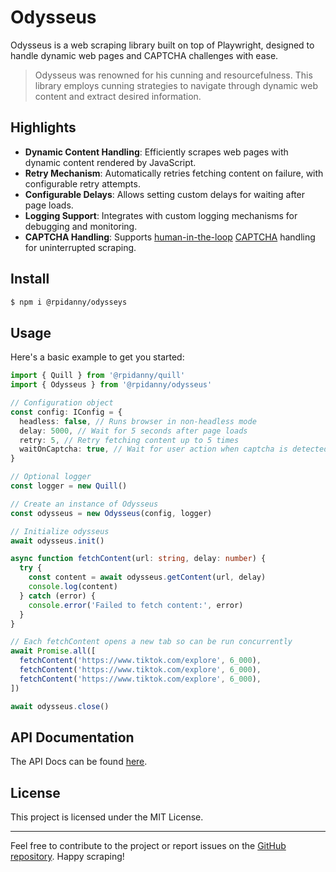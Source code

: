 # Odysseus

Odysseus is a web scraping library built on top of Playwright, designed to handle dynamic web pages and CAPTCHA challenges with ease.

> Odysseus was renowned for his cunning and resourcefulness. This library employs cunning strategies to navigate through dynamic web content and extract desired information.

## Highlights

- **Dynamic Content Handling**: Efficiently scrapes web pages with dynamic content rendered by JavaScript.
- **Retry Mechanism**: Automatically retries fetching content on failure, with configurable retry attempts.
- **Configurable Delays**: Allows setting custom delays for waiting after page loads.
- **Logging Support**: Integrates with custom logging mechanisms for debugging and monitoring.
- **CAPTCHA Handling**: Supports [human-in-the-loop](https://www.ctwo.com/article/human-in-the-loop-the-key-to-lasting-automation-success#:~:text=With%20human%2Din%2Dthe%2D,to%20enhance%20quality%20and%20efficiency.) [CAPTCHA](https://en.wikipedia.org/wiki/CAPTCHA) handling for uninterrupted scraping.

## Install

```sh
$ npm i @rpidanny/odysseys
```

## Usage

Here's a basic example to get you started:

```ts
import { Quill } from '@rpidanny/quill'
import { Odysseus } from '@rpidanny/odysseus'

// Configuration object
const config: IConfig = {
  headless: false, // Runs browser in non-headless mode
  delay: 5000, // Wait for 5 seconds after page loads
  retry: 5, // Retry fetching content up to 5 times
  waitOnCaptcha: true, // Wait for user action when captcha is detected
}

// Optional logger
const logger = new Quill()

// Create an instance of Odysseus
const odysseus = new Odysseus(config, logger)

// Initialize odysseus
await odysseus.init()

async function fetchContent(url: string, delay: number) {
  try {
    const content = await odysseus.getContent(url, delay)
    console.log(content)
  } catch (error) {
    console.error('Failed to fetch content:', error)
  }
}

// Each fetchContent opens a new tab so can be run concurrently
await Promise.all([
  fetchContent('https://www.tiktok.com/explore', 6_000),
  fetchContent('https://www.tiktok.com/explore', 6_000),
  fetchContent('https://www.tiktok.com/explore', 6_000),
])

await odysseus.close()
```

## API Documentation

The API Docs can be found [here](docs/API.md).

## License

This project is licensed under the MIT License.

---

Feel free to contribute to the project or report issues on the [GitHub repository](https://github.com/rpidanny/odysseus). Happy scraping!
